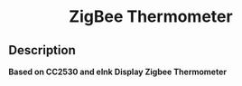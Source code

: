 <h1 align="center">ZigBee Thermometer</h1>

## Description

**Based on CC2530 and eInk Display Zigbee Thermometer**
